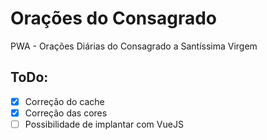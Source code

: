 # Orações do Consagrado
PWA - Orações Diárias do Consagrado a Santíssima Virgem

## ToDo:

- [x] Correção do cache
- [x] Correção das cores
- [ ] Possibilidade de implantar com VueJS
